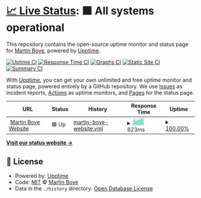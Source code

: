 # [📈 Live Status](https://demo.upptime.js.org): <!--live status--> **🟩 All systems operational**

This repository contains the open-source uptime monitor and status page for [Martin Bove](https://demo.upptime.js.org), powered by [Upptime](https://github.com/upptime/upptime).

[![Uptime CI](https://github.com/mbove77/upptime/workflows/Uptime%20CI/badge.svg)](https://github.com/mbove77/upptime/actions?query=workflow%3A%22Uptime+CI%22)
[![Response Time CI](https://github.com/mbove77/upptime/workflows/Response%20Time%20CI/badge.svg)](https://github.com/mbove77/upptime/actions?query=workflow%3A%22Response+Time+CI%22)
[![Graphs CI](https://github.com/mbove77/upptime/workflows/Graphs%20CI/badge.svg)](https://github.com/mbove77/upptime/actions?query=workflow%3A%22Graphs+CI%22)
[![Static Site CI](https://github.com/mbove77/upptime/workflows/Static%20Site%20CI/badge.svg)](https://github.com/mbove77/upptime/actions?query=workflow%3A%22Static+Site+CI%22)
[![Summary CI](https://github.com/mbove77/upptime/workflows/Summary%20CI/badge.svg)](https://github.com/mbove77/upptime/actions?query=workflow%3A%22Summary+CI%22)

With [Upptime](https://upptime.js.org), you can get your own unlimited and free uptime monitor and status page, powered entirely by a GitHub repository. We use [Issues](https://github.com/mbove77/upptime/issues) as incident reports, [Actions](https://github.com/mbove77/upptime/actions) as uptime monitors, and [Pages](https://demo.upptime.js.org) for the status page.

<!--start: status pages-->
<!-- This summary is generated by Upptime (https://github.com/upptime/upptime) -->
<!-- Do not edit this manually, your changes will be overwritten -->
<!-- prettier-ignore -->
| URL | Status | History | Response Time | Uptime |
| --- | ------ | ------- | ------------- | ------ |
| <img alt="" src="https://icons.duckduckgo.com/ip3/www.martinbove.com.ar.ico" height="13"> [Martin Bove Website](https://www.martinbove.com.ar) | 🟩 Up | [martin-bove-website.yml](https://github.com/mbove77/upptime/commits/HEAD/history/martin-bove-website.yml) | <details><summary><img alt="Response time graph" src="./graphs/martin-bove-website/response-time-week.png" height="20"> 623ms</summary><br><a href="https://https://mbove77.github.io/upptime/history/martin-bove-website"><img alt="Response time 721" src="https://img.shields.io/endpoint?url=https%3A%2F%2Fraw.githubusercontent.com%2Fmbove77%2Fupptime%2FHEAD%2Fapi%2Fmartin-bove-website%2Fresponse-time.json"></a><br><a href="https://https://mbove77.github.io/upptime/history/martin-bove-website"><img alt="24-hour response time 778" src="https://img.shields.io/endpoint?url=https%3A%2F%2Fraw.githubusercontent.com%2Fmbove77%2Fupptime%2FHEAD%2Fapi%2Fmartin-bove-website%2Fresponse-time-day.json"></a><br><a href="https://https://mbove77.github.io/upptime/history/martin-bove-website"><img alt="7-day response time 623" src="https://img.shields.io/endpoint?url=https%3A%2F%2Fraw.githubusercontent.com%2Fmbove77%2Fupptime%2FHEAD%2Fapi%2Fmartin-bove-website%2Fresponse-time-week.json"></a><br><a href="https://https://mbove77.github.io/upptime/history/martin-bove-website"><img alt="30-day response time 682" src="https://img.shields.io/endpoint?url=https%3A%2F%2Fraw.githubusercontent.com%2Fmbove77%2Fupptime%2FHEAD%2Fapi%2Fmartin-bove-website%2Fresponse-time-month.json"></a><br><a href="https://https://mbove77.github.io/upptime/history/martin-bove-website"><img alt="1-year response time 721" src="https://img.shields.io/endpoint?url=https%3A%2F%2Fraw.githubusercontent.com%2Fmbove77%2Fupptime%2FHEAD%2Fapi%2Fmartin-bove-website%2Fresponse-time-year.json"></a></details> | <details><summary><a href="https://https://mbove77.github.io/upptime/history/martin-bove-website">100.00%</a></summary><a href="https://https://mbove77.github.io/upptime/history/martin-bove-website"><img alt="All-time uptime 99.99%" src="https://img.shields.io/endpoint?url=https%3A%2F%2Fraw.githubusercontent.com%2Fmbove77%2Fupptime%2FHEAD%2Fapi%2Fmartin-bove-website%2Fuptime.json"></a><br><a href="https://https://mbove77.github.io/upptime/history/martin-bove-website"><img alt="24-hour uptime 100.00%" src="https://img.shields.io/endpoint?url=https%3A%2F%2Fraw.githubusercontent.com%2Fmbove77%2Fupptime%2FHEAD%2Fapi%2Fmartin-bove-website%2Fuptime-day.json"></a><br><a href="https://https://mbove77.github.io/upptime/history/martin-bove-website"><img alt="7-day uptime 100.00%" src="https://img.shields.io/endpoint?url=https%3A%2F%2Fraw.githubusercontent.com%2Fmbove77%2Fupptime%2FHEAD%2Fapi%2Fmartin-bove-website%2Fuptime-week.json"></a><br><a href="https://https://mbove77.github.io/upptime/history/martin-bove-website"><img alt="30-day uptime 100.00%" src="https://img.shields.io/endpoint?url=https%3A%2F%2Fraw.githubusercontent.com%2Fmbove77%2Fupptime%2FHEAD%2Fapi%2Fmartin-bove-website%2Fuptime-month.json"></a><br><a href="https://https://mbove77.github.io/upptime/history/martin-bove-website"><img alt="1-year uptime 99.99%" src="https://img.shields.io/endpoint?url=https%3A%2F%2Fraw.githubusercontent.com%2Fmbove77%2Fupptime%2FHEAD%2Fapi%2Fmartin-bove-website%2Fuptime-year.json"></a></details>

<!--end: status pages-->

[**Visit our status website →**](https://demo.upptime.js.org)

## 📄 License

- Powered by: [Upptime](https://github.com/upptime/upptime)
- Code: [MIT](./LICENSE) © [Martin Bove](https://demo.upptime.js.org)
- Data in the `./history` directory: [Open Database License](https://opendatacommons.org/licenses/odbl/1-0/)
